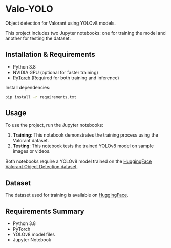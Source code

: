 # Valo-YOLO

Object detection for Valorant using YOLOv8 models.

This project includes two Jupyter notebooks: one for training the model and another for testing the dataset.

## Installation & Requirements

- Python 3.8
- NVIDIA GPU (optional for faster training)
- [PyTorch](https://pytorch.org/get-started/locally/) (Required for both training and inference)

Install dependencies:

```bash
pip install -r requirements.txt
```

## Usage

To use the project, run the Jupyter notebooks:

1. **Training**: This notebook demonstrates the training process using the Valorant dataset.
2. **Testing**: This notebook tests the trained YOLOv8 model on sample images or videos.

Both notebooks require a YOLOv8 model trained on the [HuggingFace Valorant Object Detection dataset](https://huggingface.co/datasets/keremberke/valorant-object-detection).

## Dataset

The dataset used for training is available on [HuggingFace](https://huggingface.co/datasets/keremberke/valorant-object-detection).

## Requirements Summary

- Python 3.8
- PyTorch
- YOLOv8 model files
- Jupyter Notebook
